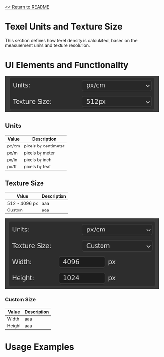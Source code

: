 [<< Return to README](../README.md#documentation)

# Texel Units and Texture Size

This section defines how texel density is calculated, based on the measurement units and texture resolution.

# UI Elements and Functionality

![Texel Units](./images/ui/texel_units_panel.png)

## Units

| Value | Description          |
|-------|----------------------|
| px/cm | pixels by centimeter | 
| px/m  | pixels by meter      |
| px/in | pixels by inch       |
| px/ft | pixels by feat       |

## Texture Size

| Value         | Description |
|---------------|-------------|
| 512 - 4096 px | aaa         | 
| Custom        | aaa         |

![Texel Units Custom](./images/ui/texel_units_custom_panel.png)

### Custom Size

| Value  | Description |
|--------|-------------|
| Width  | aaa         | 
| Height | aaa         |

# Usage Examples